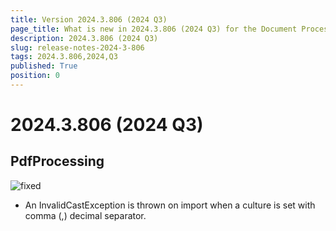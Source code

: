 ```yaml
---
title: Version 2024.3.806 (2024 Q3)
page_title: What is new in 2024.3.806 (2024 Q3) for the Document Processing Libraries
description: 2024.3.806 (2024 Q3)
slug: release-notes-2024-3-806
tags: 2024.3.806,2024,Q3
published: True
position: 0
---
```



# 2024.3.806 (2024 Q3)


## PdfProcessing


![fixed](../images/fixed.png)

* An InvalidCastException is thrown on import when a culture is set with comma (,) decimal separator.
